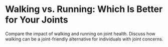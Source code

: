# Walking vs. Running: Which Is Better for Your Joints

Compare the impact of walking and running on joint health.
Discuss how walking can be a joint-friendly alternative for individuals with joint concerns.
